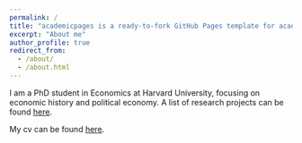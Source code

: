 ```yaml
---
permalink: /
title: "academicpages is a ready-to-fork GitHub Pages template for academic personal websites"
excerpt: "About me"
author_profile: true
redirect_from: 
  - /about/
  - /about.html
---
```


I am a PhD student in Economics at Harvard University, focusing on economic history and political economy. A list of research projects can be found [here](research).

My cv can be found [here](files/cv_weigand.pdf).
